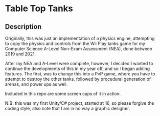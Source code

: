 # Table Top Tanks
## Description
Originally, this was just an implementation of a physics engine, attempting to copy the physics and controls from the Wii Play tanks game for my Computer Science A-Level Non-Exam Assessment (NEA), done between 2019 and 2021.

After my NEA and A-Level were complete, however, I decided I wanted to continue the developments of this in my year off, and so I began adding features. The first, was to change this into a PvP game, where you have to attempt to destroy the other tanks, followed by procedural generation of arenas, and power ups as well.

Included in this repo are some screen caps of it in action.

N.B. this was my first Unity/C# project, started at 16, so please forgive the coding style, also note that I am in no way a graphic designer.
